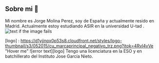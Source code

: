 ## Sobre mi 👋
Mi nombre es Jorge Molina Perez, soy de España y actualmente resido en Madrid.
Actualmente estoy estudiando ASIR en la universidad U-tad .
![text if the image fails](https://www.google.com/url?sa=i&url=https%3A%2F%2Fwww.brandsoftheworld.com%2Flogo%2Fu-tad-0&psig=AOvVaw3VsaDV_z8l8rcJiFsVktmJ&ust=1726574454719000&source=images&cd=vfe&opi=89978449&ved=0CBQQjRxqFwoTCMjR95m1x4gDFQAAAAAdAAAAABAJ)

[logo] : https://d1yjjnpx0p53s8.cloudfront.net/styles/logo-thumbnail/s3/052015/cu_marcaprincipal_negativo_trz.png?itok=4Rvl4vVe "Hover me"
![error text][logo]
 Tengo una licenciatura en la ESO y en batchillerato del Instituto Jose García Nieto.

